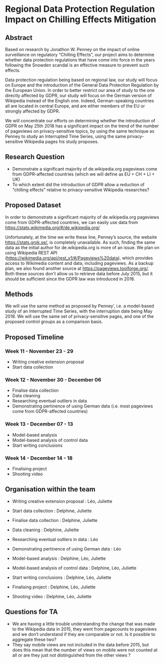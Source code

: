 # Regional Data Protection Regulation Impact on Chilling Effects Mitigation

## Abstract

Based on research by Jonathon W. Penney on the impact of online surveillance on regulatory “Chilling Effects”, our project aims to determine whether data protection regulations that have come into force in the years following the Snowden scandal is an effective measure to prevent such effects.

Data protection regulation being based on regional law, our study will focus on Europe and the introduction of the General Data Protection Regulation by the European Union. In order to better restrict our area of study to the one directly affected by GDPR, our study will focus on the German version of Wikipedia instead of the English one. Indeed, German-speaking countries all are located in central Europe, and are either members of the EU or strongly affected by GDPR.

We will concentrate our efforts on determining whether the introduction of GDPR on May 25th 2018 has a significant impact on the trend of the number of pageviews on privacy-sensitive topics, by using the same technique as Penney to study an Interrupted Time Series, using the same privacy-sensitive Wikipedia pages his study proposes.

## Research Question

- Demonstrate a significant majority of de.wikipedia.org pageviews come from GDPR-affected countries (which we will define as EU + CH + LI + UK)
- To which extent did the introduction of GDPR allow a reduction of “chilling effects” relative to privacy-sensitive Wikipedia researches?

## Proposed Dataset

In order to demonstrate a significant majority of de.wikipedia.org pageviews come from GDPR-affected countries, we can easily use data from https://stats.wikimedia.org/#/de.wikipedia.org/

Unfortunately, at the time we write these line, Penney’s source, the website https://stats.grok.se/, is completely unavailable. As such, finding the same data as the initial author for de.wikipedia.org is more of an issue. We plan on using Wikipedia REST API (https://wikimedia.org/api/rest_v1/#/Pageviews%20data), which provides access to Wikimedia content and data, including pageviews. As a backup plan, we also found another source at https://pageviews.toolforge.org/. Both these sources don't allow us to retrieve data before July 2015, but it should be sufficient since the GDPR law was introduced in 2018.

## Methods

We will use the same method as proposed by Penney’, i.e. a model-based study of an Interrupted Time Series, with the interruption date being May 2018. We will use the same set of privacy-sensitive pages, and one of the proposed control groups as a comparison basis.

## Proposed Timeline
### Week 11 - November 23 - 29
- Writing creative extension proposal
- Start data collection

### Week 12 - November 30 - December 06
- Finalise data collection
- Data cleaning
- Researching eventual outliers in data
- Demonstrating pertinence of using German data (i.e. most pageviews come from GDPR-affected countries)

### Week 13 - December 07 - 13
- Model-based analysis
- Model-based analysis of control data
- Start writing conclusions

### Week 14 - December 14 - 18
- Finalising project
- Shooting video

## Organisation within the team

- Writing creative extension proposal : Léo, Juliette
- Start data collection : Delphine, Juliette

- Finalise data collection : Delphine, Juliette
- Data cleaning : Delphine, Juliette
- Researching eventual outliers in data : Léo
- Demonstrating pertinence of using German data : Léo

- Model-based analysis : Delphine, Léo, Juliette
- Model-based analysis of control data : Delphine, Léo, Juliette
- Start writing conclusions : Delphine, Léo, Juliette

- Finalising project : Delphine, Léo, Juliette
- Shooting video : Delphine, Léo, Juliette

## Questions for TA

- We are having a little trouble understanding the change that was made to the Wikipedia data in 2015, they went from pagecounts to pageviews and we don’t understand if they are comparable or not. Is it possible to aggregate these two? 
- They say mobile views are not included in the data before 2015, but does this mean that the number of views on mobile were not counted at all or are they just not distinguished from the other views ?
